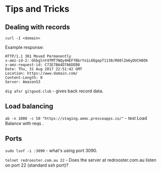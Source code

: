# Tips and Tricks

## Dealing with records

`curl -I <domain>`

Example response:

```
HTTP/1.1 301 Moved Permanently
x-amz-id-2: GhbglnY4TMT7NQy4HEFfBbrYo1L6OgepT1130/R80lZm6yDUCH8Ok
x-amz-request-id: C72E7BA4D7A6DEB8
Date: Thu, 31 Aug 2017 22:51:42 GMT
Location: https://www.domain.com/
Content-Length: 0
Server: AmazonS3
```

`dig afxr gitgood.club` - gives back record data.

## Load balancing

`ab -n 1000 -c 50 "https://staging.aemc.prescoapps.co/"` - test Load Balance with reqs
.

## Ports

`sudo lsof -i :3090` - what's using port 3090.

`telnet redrooster.com.au 22` - Does the server at redrooster.com.au listen on port 22 (standard ssh port)?
